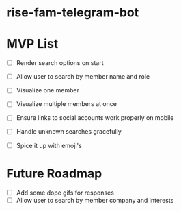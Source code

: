 # rise-fam-telegram-bot

# MVP List

- [ ] Render search options on start
- [ ] Allow user to search by member name and role
- [ ] Visualize one member
- [ ] Visualize multiple members at once
- [ ] Ensure links to social accounts work properly on mobile
- [ ] Handle unknown searches gracefully
- [ ] Spice it up with emoji's



# Future Roadmap

- [ ] Add some dope gifs for responses
- [ ] Allow user to search by member company and interests
